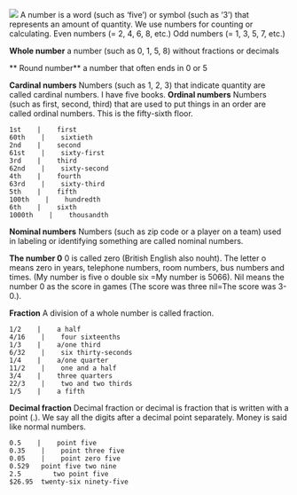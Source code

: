 
![](https://2.bp.blogspot.com/-0ihV-GRx8ks/V7vvVeprOvI/AAAAAAAAC-U/TW7NERrcn2EEcVx46rWNOm5oVTGwv2sEQCLcB/s1600/Numbers.jpg)
A number is a word (such as ‘five’) or symbol (such as ‘3’) that represents an amount of quantity. We use numbers for counting or calculating.
Even numbers (= 2, 4, 6, 8, etc.)
Odd numbers (= 1, 3, 5, 7, etc.)


**Whole number**
a number (such as 0, 1, 5, 8) without fractions or decimals

** Round number**
a number that often ends in 0 or 5

**Cardinal numbers**
Numbers (such as 1, 2, 3) that indicate quantity are called cardinal numbers.
I have five books.
**Ordinal numbers**
Numbers (such as first, second, third) that are used to put things in an order are called ordinal numbers.
This is the fifty-sixth floor.

```table
1st    |    first
60th    |    sixtieth
2nd    |    second
61st    |    sixty-first
3rd    |    third
62nd    |    sixty-second
4th    |    fourth
63rd    |    sixty-third
5th    |    fifth
100th    |    hundredth
6th    |    sixth
1000th    |    thousandth
```

**Nominal numbers**
Numbers (such as zip code or a player on a team) used in labeling or identifying something are called nominal numbers.

**The number 0**
0 is called zero (British English also nouht). The  letter o means zero in years, telephone numbers, room numbers, bus numbers and times. (My number is five o double six =My number is 5066). Nil means the number 0 as the score in games (The score was three nil=The score was 3-0.).

**Fraction**
A division of a whole number is called fraction.

```table
1/2    |    a half
4/16    |    four sixteenths
1/3    |    a/one third
6/32    |    six thirty-seconds
1/4    |    a/one quarter
11/2    |    one and a half
3/4    |    three quarters
22/3    |    two and two thirds
1/5    |    a fifth
```

**Decimal fraction**
Decimal fraction or decimal is fraction that is written with a point (.). We say all the digits after a decimal point separately. Money is said like normal numbers.

```table
0.5    |    point five
0.35    |    point three five
0.05    |    point zero five
0.529   point five two nine
2.5        two point five
$26.95  twenty-six ninety-five
```
